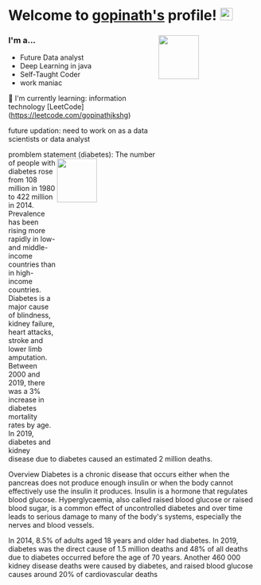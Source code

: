 # Welcome to [gopinath's](https://github.com//) profile! <a href="https://github.com/gopinath/"> <img src="https://media.giphy.com/media/hvRJCLFzcasrR4ia7z/giphy.gif" width="25px"></a>
### I'm a...   <img src="https://c.tenor.com/GfSX-u7VGM4AAAAC/coding.gif" height=15% width=40% align="right">
* Future Data analyst
* Deep Learning in java
* Self-Taught Coder
* work maniac

  
🌱 I'm currently learning: information technology [LeetCode] (https://leetcode.com/gopinathjkshg)<br>

future updation: need to work on as a data scientists or data analyst

promblem statement
(diabetes):
<img src="https://th.bing.com/th/id/OIP.wYAgHDZYLF_LrUoVcIYK3wAAAA?rs=1&pid=ImgDetMain" height=15% width=40% align="right">
The number of people with diabetes rose from 108 million in 1980 to 422 million in 2014. Prevalence has been rising more rapidly in low- and middle-income countries than in high-income countries.
Diabetes is a major cause of blindness, kidney failure, heart attacks, stroke and lower limb amputation.
Between 2000 and 2019, there was a 3% increase in diabetes mortality rates by age.
In 2019, diabetes and kidney disease due to diabetes caused an estimated 2 million deaths.

Overview
Diabetes is a chronic disease that occurs either when the pancreas does not produce enough insulin or when the body cannot effectively use the insulin it produces. Insulin is a hormone that regulates blood glucose. Hyperglycaemia, also called raised blood glucose or raised blood sugar, is a common effect of uncontrolled diabetes and over time leads to serious damage to many of the body's systems, especially the nerves and blood vessels.

In 2014, 8.5% of adults aged 18 years and older had diabetes. In 2019, diabetes was the direct cause of 1.5 million deaths and 48% of all deaths due to diabetes occurred before the age of 70 years. Another 460 000 kidney disease deaths were caused by diabetes, and raised blood glucose causes around 20% of cardiovascular deaths






























